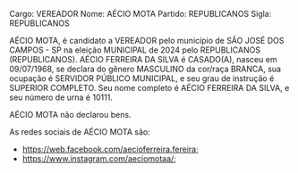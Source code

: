 Cargo: VEREADOR
Nome: AÉCIO MOTA
Partido: REPUBLICANOS
Sigla: REPUBLICANOS

AÉCIO MOTA, é candidato a VEREADOR pelo município de SÃO JOSÉ DOS CAMPOS - SP na eleição MUNICIPAL de 2024 pelo REPUBLICANOS (REPUBLICANOS).
AÉCIO FERREIRA DA SILVA é CASADO(A), nasceu em 09/07/1968, se declara do gênero MASCULINO da cor/raça BRANCA, sua ocupação é SERVIDOR PÚBLICO MUNICIPAL, e seu grau de instrução é SUPERIOR COMPLETO.
Seu nome completo é AÉCIO FERREIRA DA SILVA, e seu número de urna é 10111.

AÉCIO MOTA não declarou bens.


As redes sociais de AÉCIO MOTA são:
- https://web.facebook.com/aecioferreira.fereira;
-  https://www.instagram.com/aeciomotaa/;
